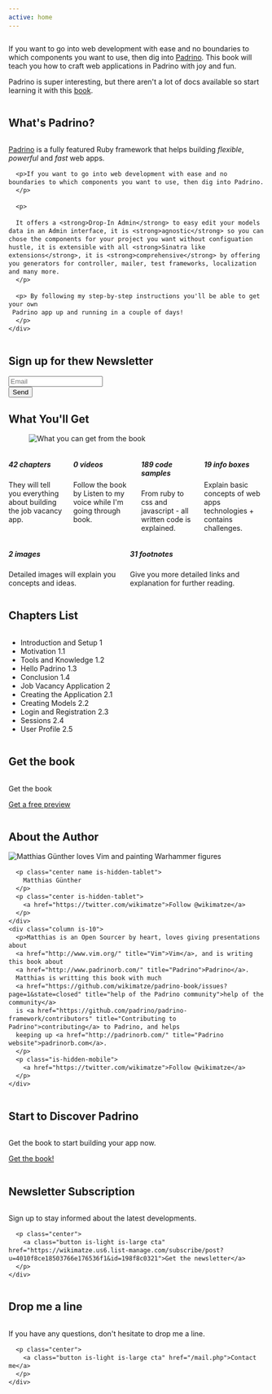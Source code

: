 ```yaml
---
active: home
---
```

<section>
  <div class="columns">
    <div class="column is-12">
      <p>
        If you want to go into web development with ease and no boundaries to which
        components you want to use, then dig into <a href="http://padrinorb.com/">Padrino</a>.
        This book will teach you how to craft web applications in Padrino with joy and fun.
      </p>
      <p>
        Padrino is super interesting, but there aren't a lot of docs available so start learning it with this <a href="https://www.softcover.io/books/wikimatze/padrinobook">book</a>.
      </p>
    </div>
  </div>
</section>

<section id="padrino">
  <h2>What's Padrino?</h2>
  <div class="columns">
    <div class="column is-12">
      <p class="intro">
        <a href="http://padrinorb.com/" title="Padrino">Padrino</a> is a fully featured Ruby framework that helps
        building <i>flexible</i>, <i>powerful</i> and <i>fast</i> web apps.
      </p>

      <p>If you want to go into web development with ease and no boundaries to which components you want to use, then dig into Padrino.
      </p>

      <p>

      It offers a <strong>Drop-In Admin</strong> to easy edit your models data in an Admin interface, it is <strong>agnostic</strong> so you can chose the components for your project you want without configuation hustle, it is extensible with all <strong>Sinatra like extensions</strong>, it is <strong>comprehensive</strong> by offering you generators for controller, mailer, test frameworks, localization and many more.
      </p>

      <p> By following my step-by-step instructions you'll be able to get your own
     Padrino app up and running in a couple of days!
      </p>
    </div>
  </div>
</section>

<section id="newsletter-signup" class="is-hidden-tablet">
  <h2>Sign up for thew Newsletter</h2>
  <div class="columns">
    <div class="column is-12">
      <form action="https://wikimatze.us6.list-manage.com/subscribe/post?u=4010f8ce18503766e176536f1&amp;id=198f8c0321" method="post" id="mc-embedded-subscribe-form" name="mc-embedded-subscribe-form" class="validate" target="_blank" novalidate>
        <div class="field">
          <div class="control has-icons-left">
            <input class="input" id="mce-EMAIL" name="EMAIL" placeholder="Email" value="" type="email" required>
            <span class="icon is-small is-left">
              <i class="fas fa-envelope"></i>
            </span>
          </div>
        </div>
        <div class="field is-grouped">
          <div class="control">
            <button type="submit" value="Subscribe" name="subscribe" id="mc-embedded-subscribe" class="button is-large is-link">Send</button>
          </div>
        </div>
      </form>
    </div>
  </div>
</section>

<section id="getting">
  <h2>What You'll Get</h2>
  <figure class="image get">
    <img src="/images/get_big.jpg" srcset="/images/get_big.jpg 2000w, /images/get_medium.jpg 1000w, /images/get_small.jpg 700w" sizes="100%" alt="What you can get from the book">
  </figure>
  <div class="columns">
    <div class="column is-4">
      <div class="feature">
        <i class="far fa-copy fa-2x"></i>
        <h5>42 chapters</h5>
        <p>
          They will tell you everything about building the job vacancy app.
        </p>
      </div>
    </div>
    <div class="column is-4 hide">
      <div class="feature">
        <i class="far far fa-file-video fa-2x"></i>
        <h5>0 videos</h5>
        <p>
          Follow the book by Listen to my voice while I'm going through book.
        </p>
      </div>
    </div>
    <div class="column is-4">
      <div class="feature">
        <i class="far fa-file-code fa-2x"></i>
        <h5>189 code samples</h5>
        <p>
          From ruby to css and javascript - all written code is explained.
        </p>
      </div>
    </div>
    <div class="column is-4">
     <div class="feature">
        <i class="far fa-file-alt fa-2x"></i>
        <h5>19 info boxes</h5>
        <p>
          Explain basic concepts of web apps technologies + contains challenges.
        </p>
      </div>
    </div>
  </div>
  <div class="columns">
    <div class="column is-4">
      <div class="feature">
        <i class="far fa-file-image fa-2x"></i>
        <h5>2 images</h5>
        <p>
          Detailed images will explain you concepts and ideas.
        </p>
      </div>
    </div>
    <div class="column is-4">
      <div class="feature">
        <i class="far fa-sticky-note fa-2x"></i>
        <h5>31 footnotes</h5>
        <p>
          Give you more detailed links and explanation for further reading.
        </p>
      </div>
    </div>
  </div>
</section>

<section id="chapters">
  <h2>Chapters List</h2>
  <div class="columns">
    <div class="column is-10">
      <ul class="list">
        <li>
          Introduction and Setup
          <span class="chapter-number">1</span>
        </li>
        <li>
          <span class="subchapter">Motivation</span>
          <span class="chapter-number">1.1</span>
        </li>
        <li>
          <span class="subchapter">Tools and Knowledge</span>
          <span class="chapter-number">1.2</span>
        </li>
        <li>
          <span class="subchapter">Hello Padrino</span>
          <span class="chapter-number">1.3</span>
        </li>
        <li>
          <span class="subchapter">Conclusion</span>
          <span class="chapter-number">1.4</span>
        </li>
        <li>
          Job Vacancy Application
          <span class="chapter-number">2</span>
        </li>
        <li>
          <span class="subchapter">Creating the Application</span>
          <span class="chapter-number">2.1</span>
        </li>
        <li>
          <span class="subchapter">Creating Models</span>
          <span class="chapter-number">2.2</span>
        </li>
        <li>
          <span class="subchapter">Login and Registration</span>
          <span class="chapter-number">2.3</span>
        </li>
        <li>
          <span class="subchapter">Sessions</span>
          <span class="chapter-number">2.4</span>
        </li>
        <li>
          <span class="subchapter">User Profile</span>
          <span class="chapter-number">2.5</span>
        </li>
      </ul>
    </div>
  </div>
</section>

<section id="buy" class="is-hidden-tablet">
  <h2>Get the book</h2>
  <div class="columns">
    <div class="column is-12 center">
    <p>
      <a class="button is-danger is-large" style="text-decoration: none; margin-right: 10px" href="/packages">Get the book</a>
    </p>
    <p>
      <a class="button is-success is-big cta-mobile"  href="http://eepurl.com/Wskif">Get a free preview</a>
    </p>
    </div>
  </div>
</section>

<section id="author">
  <h2>About the Author</h2>
  <div class="columns">
    <div class="column is-2">
      <img src="/images/wikimatze_small.jpg" srcset="/images/wikimatze_big.jpg 2000w, /images/wikimatze_medium.jpg 1000w, /images/wikimatze_small.jpg 700w" sizes="100%" class="center image circle" alt="Matthias Günther loves Vim and painting Warhammer figures">

      <p class="center name is-hidden-tablet">
        Matthias Günther
      </p>
      <p class="center is-hidden-tablet">
        <a href="https://twitter.com/wikimatze">Follow @wikimatze</a>
      </p>
    </div>
    <div class="column is-10">
      <p>Matthias is an Open Sourcer by heart, loves giving presentations about
      <a href="http://www.vim.org/" title="Vim">Vim</a>, and is writing this book about
      <a href="http://www.padrinorb.com/" title="Padrino">Padrino</a>.
      Matthias is writting this book with much
      <a href="https://github.com/wikimatze/padrino-book/issues?page=1&state=closed" title="help of the Padrino community">help of the community</a>
      is <a href="https://github.com/padrino/padrino-framework/contributors" title="Contributing to Padrino">contributing</a> to Padrino, and helps
      keeping up <a href="http://padrinorb.com/" title="Padrino website">padrinorb.com</a>.
      </p>
      <p class="is-hidden-mobile">
        <a href="https://twitter.com/wikimatze">Follow @wikimatze</a>
      </p>
    </div>
  </div>
</section>

<section id="starting-time">
  <h2>Start to Discover Padrino</h2>
  <div class="columns">
    <div class="column is-12">
      <p class="center">
        Get the book to start building your app now.
      </p>
      <p class="center">
        <a class="button is-light is-large cta" href="https://www.softcover.io/books/wikimatze/padrinobook#pricing">Get the book!</a>
      </p>
    </div>
  </div>
</section>

<section id="newsletter">
  <h2>Newsletter Subscription</h2>
  <div class="columns">
    <div class="column is-12">
      <p class="center">Sign up to stay informed about the latest developments.
      </p>

      <p class="center">
        <a class="button is-light is-large cta" href="https://wikimatze.us6.list-manage.com/subscribe/post?u=4010f8ce18503766e176536f1&id=198f8c0321">Get the newsletter</a>
      </p>
    </div>
  </div>
</section>

<section id="contact">
  <h2>Drop me a line</h2>
  <div class="columns">
    <div class="column is-12">
      <p class="center">If you have any questions, don't hesitate to drop me a line.</p>

      <p class="center">
        <a class="button is-light is-large cta" href="/mail.php">Contact me</a>
      </p>
    </div>
  </div>
</section>
